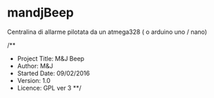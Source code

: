 # mandjBeep

Centralina di allarme pilotata da un atmega328 ( o arduino uno / nano)

/**
 * Project Title: M&J Beep
 * Author: M&J
 * Started Date: 09/02/2016
 * Version: 1.0
 * Licence: GPL ver 3
**/
